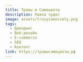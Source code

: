 ```yaml
---
title: Травы и Самоцветы
description: Лавка чудес
image: assets/travysamocvety.png
tags:
  - Брендинг
  - Веб-дизайн
  - E-commerce
  - SEO
  - Контент
link: https://травысамоцветы.рф
---
```

